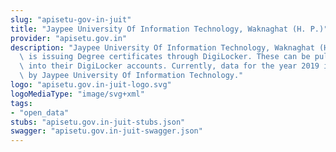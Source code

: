 ```yaml
---
slug: "apisetu-gov-in-juit"
title: "Jaypee University Of Information Technology, Waknaghat (H. P.)"
provider: "apisetu.gov.in"
description: "Jaypee University Of Information Technology, Waknaghat (H. P.) (http://www.juit.ac.in/)\
  \ is issuing Degree certificates through DigiLocker. These can be pulled by students\
  \ into their DigiLocker accounts. Currently, data for the year 2019 is made available\
  \ by Jaypee University Of Information Technology."
logo: "apisetu.gov.in-juit-logo.svg"
logoMediaType: "image/svg+xml"
tags:
- "open_data"
stubs: "apisetu.gov.in-juit-stubs.json"
swagger: "apisetu.gov.in-juit-swagger.json"
---
```

